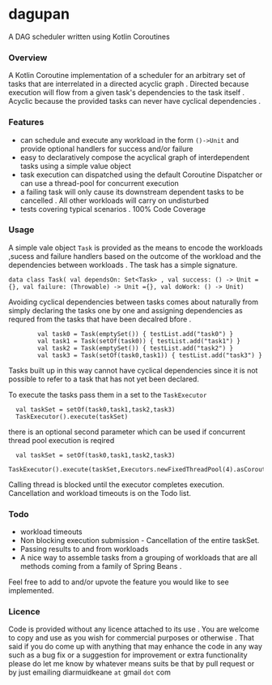 # dagupan
A DAG scheduler written using Kotlin Coroutines

### Overview 
A Kotlin Coroutine implementation of a scheduler for an arbitrary set of tasks that are interrelated in a directed acyclic graph . Directed because execution will flow from a given task's dependencies to the task itself . Acyclic because the provided tasks can never have cyclical dependencies . 

### Features
* can schedule and execute any workload in the form `()->Unit` and provide optional handlers for success and/or failure
* easy to declaratively compose the acyclical graph of interdependent tasks using a simple value object 
* task execution can dispatched using the default  Coroutine Dispatcher or can use a thread-pool for concurrent execution 
* a failing task will only cause its downstream dependent tasks to be cancelled . All other workloads will carry on undisturbed 
* tests covering typical scenarios . 100% Code Coverage 

### Usage
A simple vale object `Task` is provided as the means to encode the workloads ,sucess and failure handlers based on the outcome of the workload and the dependencies between workloads . The task has a simple signature.
```
data class Task( val dependsOn: Set<Task> , val success: () -> Unit = {}, val failure: (Throwable) -> Unit ={}, val doWork: () -> Unit)
```
Avoiding cyclical dependencies between tasks comes about naturally from simply declaring the tasks one by one and assigning dependencies as requred from the tasks that have been decalred bfore .
```
        val task0 = Task(emptySet()) { testList.add("task0") }
        val task1 = Task(setOf(task0)) { testList.add("task1") }
        val task2 = Task(emptySet()) { testList.add("task2") }
        val task3 = Task(setOf(task0,task1)) { testList.add("task3") }
```
Tasks built up in this way cannot have cyclical dependencies since it is not possible to refer to a task that has not yet been declared. 

To execute the tasks pass them in a set to the `TaskExecutor` 
```
  val taskSet = setOf(task0,task1,task2,task3)
  TaskExecutor().execute(taskSet)
```
there is an optional second parameter which can be used if concurrent thread pool execution is reqired 
```
  val taskSet = setOf(task0,task1,task2,task3)
  TaskExecutor().execute(taskSet,Executors.newFixedThreadPool(4).asCoroutineDispatcher())
```
Calling thread is blocked until the executor completes execution. Cancellation and workload timeouts is on the Todo list.

### Todo
* workload timeouts
* Non blocking execution submission - Cancellation of the entire taskSet.
* Passing results to and from workloads 
* A nice way to assemble tasks from a grouping of workloads that are all methods coming from a family of Spring Beans . 

Feel free to add to and/or upvote the feature you would like to see implemented.

### Licence
Code is provided without any licence attached to its use . You are welcome to copy and use as you wish for commercial purposes or otherwise . That said if you do come up with anything that may enhance the code in any way such as a bug fix or a suggestion for improvement or extra functionality please do let me know by whatever means suits be that by pull request or by just emailing diarmuidkeane `at` gmail `dot` com

